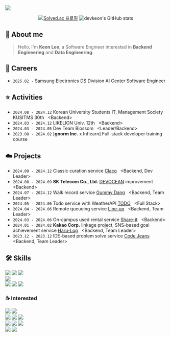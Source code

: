 <img src="https://capsule-render.vercel.app/api?type=waving&color=0:2FB7E5,100:1428A0&height=150&section=header&text=Software%20Engineer%20Keon&fontSize=50&fontAlignY=35&fontColor=FFFFFF"/>

<div align="center">

[![Solved.ac 프로필](http://mazassumnida.wtf/api/v2/generate_badge?boj=devxeon)](https://solved.ac/devxeon)
![devkeon's GitHub stats](https://github-readme-stats.vercel.app/api?username=devkeon&show_icons=true&hide=stars&border_radius=9&title_color=424242&bg_color=E6E6E6)

</div>
<div align="start">

## 🦁 About me
> Hello, I'm **Keon Lee**, a Software Engineer interested in **Backend Engineering** and **Data Engineering**.

## 🚀️ Careers
- ```2025.02 -``` Samsung Electronics DS Division AI Center Software Engineer

## ⭐️ Activities
- ```2024.08 - 2024.12``` Korean University Students IT, Management Society KUSITMS 30th &nbsp; \<Backend> 
- ```2024.03 - 2024.12``` LIKELION Univ. 12th &nbsp; \<Backend> 
- ```2024.03 - 2024.05``` Dev Team Blossom &nbsp; \<Leader/Backend> 
- ```2023.08 - 2024.02``` \[**goorm Inc.** x Inflearn\] Full-stack developer training course

## ☁️ Projects
- ```2024.09 - 2024.12``` Classic curation service [Claco](https://github.com/Curate-Me/claco-server) &nbsp; \<Backend, Dev Leader>
- ```2024.08 - 2024.09``` **SK Telecom Co., Ltd.** [DEVOCEAN](https://github.com/KUSITMS-DEVOCEAN/Readme) improvement &nbsp; \<Backend>
- ```2024.07 - 2024.12``` Walk record service [Gummy Dang](https://github.com/devkeon/gummy-dang) &nbsp; \<Backend, Team Leader>
- ```2024.05 - 2024.06``` Todo service with WeatherAPI [TODO](https://github.com/devkeon/todo-project) &nbsp; \<Full Stack>
- ```2024.04 - 2024.06``` Remote queueing service [Line-up](https://github.com/Team-Blossom-devs/line-up-backend) &nbsp; \<Backend, Team Leader>
- ```2024.03 - 2024.06``` On-campus used rental service [Share-it](https://github.com/share-it-cuk/share-it-backend) &nbsp; \<Backend>
- ```2024.01 - 2024.02``` **Kakao Corp.** linkage project, SNS-based goal achievement service [Haru-Log](https://github.com/Haru-Log/harulog_server_dev) &nbsp; \<Backend, Team Leader>
- ```2023.12 - 2023.12``` IDE-based problem solve service [Code Jeans](https://github.com/GoormJeans/WebIDE_Backend) &nbsp; \<Backend, Team Leader>

## 🛠️ Skills

<img src="https://img.shields.io/badge/Java-ED8B00?style=for-the-badge&logo=openjdk&logoColor=white"/>
<img src="https://img.shields.io/badge/Spring-6DB33F?style=for-the-badge&logo=Spring&logoColor=white"/>
<img src="https://img.shields.io/badge/hibernate-59666C?style=for-the-badge&logo=hibernate&logoColor=white"/>
<br>
<img src="https://img.shields.io/badge/MySql-4479A1?style=for-the-badge&logo=mysql&logoColor=white"/>
<br>
<img src="https://img.shields.io/badge/aws-232F3E?style=for-the-badge&logo=amazonwebservices&logoColor=white"/> 
<img src="https://img.shields.io/badge/GCP-4285F4?style=for-the-badge&logo=google-cloud&logoColor=white" />
<img src="https://img.shields.io/badge/Docker-2496ED?style=for-the-badge&logo=Docker&logoColor=white"/>

### ☕️ Interested
<img src="https://img.shields.io/badge/kubernetes-%23326ce5.svg?style=for-the-badge&logo=kubernetes&logoColor=white" />
<img src="https://img.shields.io/badge/Elastic_Search-005571?style=for-the-badge&logo=elasticsearch&logoColor=white" />
<br>
<img src="https://img.shields.io/badge/druid-29F1FB?style=for-the-badge&logo=apachedruid&logoColor=white" />
<img src="https://img.shields.io/badge/trino-DD00A1?style=for-the-badge&logo=trino&logoColor=white" />
<img src="https://img.shields.io/badge/airflow-017CEE?style=for-the-badge&logo=apacheairflow&logoColor=white" />
<br>
<img src="https://img.shields.io/badge/kafka-231F20?style=for-the-badge&logo=apachekafka&logoColor=white" />
<img src="https://img.shields.io/badge/spark-E25A1C?style=for-the-badge&logo=apachespark&logoColor=white" />
<img src="https://img.shields.io/badge/hadoop-66CCFF?style=for-the-badge&logo=apachehadoop&logoColor=white" />
<br>
<img src="https://img.shields.io/badge/redis-%23DD0031.svg?&style=for-the-badge&logo=redis&logoColor=white"/>
<img src="https://img.shields.io/badge/MongoDB-4EA94B?style=for-the-badge&logo=mongodb&logoColor=white"/>

</div>
